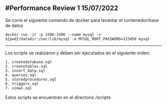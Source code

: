 #Performance Review 1 15/07/2022
--------------------------------

Se corre el siguiente comando de docker para levantar el contenedor/base de datos

    docker run -it -p 3306:3306 --name mysql -v ${pwd}/datadir:/var/lib/mysql -e MYSQL_ROOT_PASSWORD=123456 mysql

--------------------------------

Los scripts se realizaron y deben ser ejecutados en el siguiente orden:

    1. createdatabase.sql
    2. createtables.sql
    3. insert_data.sql
    4. queries.sql
    5. storedprocedures.sql
    6. triggers.sql
    7. views.sql

Estos scripts se encuentran en el directorio /scripts
